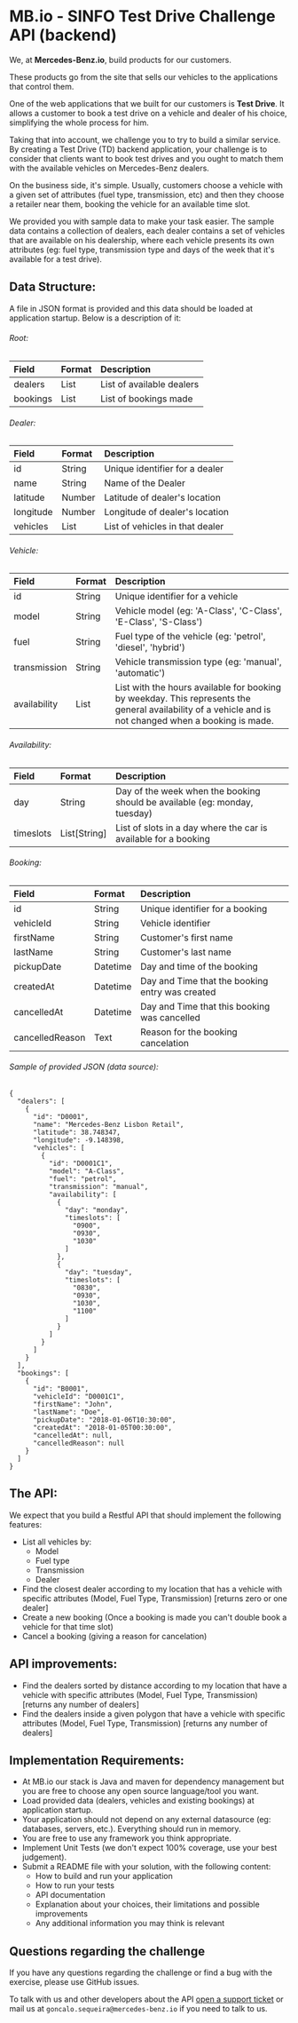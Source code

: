 # MB.io - SINFO Test Drive Challenge API (backend)

We, at **Mercedes-Benz.io**, build products for our customers.

These products go from the site that sells our vehicles to the applications that control them.

One of the web applications that we built for our customers is **Test Drive**. It allows a customer to book a test drive on a vehicle and dealer of his choice, simplifying the whole process for him.

Taking that into account, we challenge you to try to build a similar service. By creating a Test Drive (TD) backend application, your challenge is to consider that clients want to book test drives and you ought to match them with the available vehicles on Mercedes-Benz dealers.

On the business side, it's simple. Usually, customers choose a vehicle with a given set of attributes (fuel type, transmission, etc) and then they choose a retailer near them, booking the vehicle for an available time slot.

We provided you with sample data to make your task easier. The sample data contains a collection of dealers, each dealer contains a set of vehicles that are available on his dealership, where each vehicle presents its own attributes (eg: fuel type, transmission type and days of the week that it's available for a test drive).

## Data Structure:

A file in JSON format is provided and this data should be loaded at application startup. Below is a description of it:

###### Root:

| Field     | Format     | Description |
| :-------- | :--------- | :---------- |
| dealers   | List       | List of available dealers |
| bookings  |  List      | List of bookings made |

###### Dealer:

| Field     | Format     | Description |
| :-------- | :--------- | :---------- |
| id | String | Unique identifier for a dealer |
| name  | String | Name of the Dealer |
| latitude | Number | Latitude of dealer's location  |
| longitude | Number | Longitude of dealer's location  |
| vehicles   | List  | List of vehicles in that dealer  |

###### Vehicle:

| Field     | Format     | Description |
| :-------- | :--------- | :---------- |
| id | String | Unique identifier for a vehicle |
| model  | String  | Vehicle model (eg: 'A-Class', 'C-Class', 'E-Class', 'S-Class')  |
|fuel   | String  | Fuel type of the vehicle (eg: 'petrol', 'diesel', 'hybrid')  |
| transmission   | String  | Vehicle transmission type (eg: 'manual', 'automatic')  |
| availability   | List  | List with the hours available for booking by weekday. This represents the general availability of a vehicle and is not changed when a booking is made.  |

###### Availability:

| Field     | Format     | Description |
| :-------- | :--------- | :---------- |
| day | String | Day of the week when the booking should be available (eg: monday, tuesday) |
| timeslots | List[String] | List of slots in a day where the car is available for a booking  |

###### Booking:

| Field     | Format     | Description |
| :-------- | :--------- | :---------- |
| id | String | Unique identifier for a booking |
| vehicleId | String | Vehicle identifier |
| firstName | String   | Customer's first name  |
| lastName | String   | Customer's last name  |
| pickupDate   | Datetime  | Day and time of the booking  |  
| createdAt   | Datetime  | Day and Time that the booking entry was created  |  
| cancelledAt   | Datetime  | Day and Time that this booking was cancelled  |  
| cancelledReason   | Text  | Reason for the booking cancelation |  


###### Sample of provided JSON (data source):
```
{
  "dealers": [
    {
      "id": "D0001",
      "name": "Mercedes-Benz Lisbon Retail",
      "latitude": 38.748347,
      "longitude": -9.148398,
      "vehicles": [
        {
          "id": "D0001C1",
          "model": "A-Class",
          "fuel": "petrol",
          "transmission": "manual",
          "availability": [
            {
              "day": "monday",
              "timeslots": [
                "0900",
                "0930",
                "1030"
              ]
            },
            {
              "day": "tuesday",
              "timeslots": [
                "0830",
                "0930",
                "1030",
                "1100"
              ]
            }
          ]
        }
      ]
    }
  ],
  "bookings": [
    {
      "id": "B0001",
      "vehicleId": "D0001C1",
      "firstName": "John",
      "lastName": "Doe",
      "pickupDate": "2018-01-06T10:30:00",
      "createdAt": "2018-01-05T00:30:00",
      "cancelledAt": null,
      "cancelledReason": null
    }
  ]
}
```


## The API:

We expect that you build a Restful API that should implement the following features:

- List all vehicles by:
    - Model
    - Fuel type
    - Transmission
    - Dealer
- Find the closest dealer according to my location that has a vehicle with specific attributes (Model, Fuel Type, Transmission) [returns zero or one dealer]
- Create a new booking (Once a booking is made you can't double book a vehicle for that time slot)
- Cancel a booking (giving a reason for cancelation)


## API improvements:

- Find the dealers sorted by distance according to my location that have a vehicle with specific attributes (Model, Fuel Type, Transmission) [returns any number of dealers]
- Find the dealers inside a given polygon that have a vehicle with specific attributes (Model, Fuel Type, Transmission) [returns any number of dealers]

## Implementation Requirements:

- At MB.io our stack is Java and maven for dependency management but you are free to choose any open source language/tool you want.
- Load provided data (dealers, vehicles and existing bookings) at application startup.
- Your application should not depend on any external datasource (eg: databases, servers, etc.). Everything should run in memory.
- You are free to use any framework you think appropriate.
- Implement Unit Tests (we don't expect 100% coverage, use your best judgement).
- Submit a README file with your solution, with the following content:
    - How to build and run your application
    - How to run your tests
    - API documentation
    - Explanation about your choices, their limitations and possible improvements
    - Any additional information you may think is relevant

## Questions regarding the challenge

If you have any questions regarding the challenge or find a bug with the exercise, please use GitHub issues.

To talk with us and other developers about the API [open a support ticket](https://github.com/mercedesbenzio/SINFO-backend-challenge/issues) or mail us at `goncalo.sequeira@mercedes-benz.io` if you need to talk to us.
